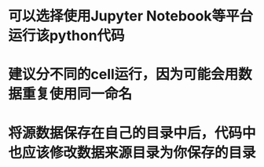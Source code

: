 # 可以选择使用Jupyter Notebook等平台运行该python代码
# 建议分不同的cell运行，因为可能会用数据重复使用同一命名
# 将源数据保存在自己的目录中后，代码中也应该修改数据来源目录为你保存的目录
